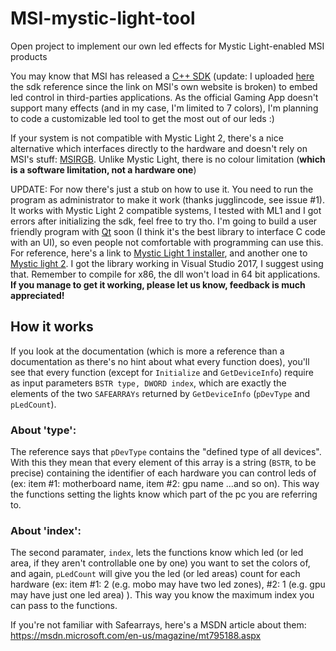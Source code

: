 # MSI-mystic-light-tool

Open project to implement our own led effects for Mystic Light-enabled MSI products

You may know that MSI has released a [C++ SDK](https://msi.com/Landing/mystic-light-motherboard#extension) (update: I uploaded  [here](https://github.com/SimoDax/MSI-mystic-light-tool/blob/master/Mystic_Light_Software_Development_Kit.pdf) the sdk reference since the link on MSI's own website is broken) to embed led control in third-parties applications. As the official Gaming App doesn't support many effects (and in my case, I'm limited to 7 colors), I'm planning to code a customizable led tool to get the most out of our leds :)

If your system is not compatible with Mystic Light 2, there's a nice alternative which interfaces directly to the hardware and doesn't rely on MSI's stuff: [MSIRGB](https://github.com/ixjf/MSIRGB). Unlike Mystic Light, there is no colour limitation (**which is a software limitation, not a hardware one**)

UPDATE: For now there's just a stub on how to use it. You need to run the program as administrator to make it work (thanks jugglincode, see issue #1). It works with Mystic Light 2 compatible systems, I tested with ML1 and I got errors after initializing the sdk, feel free to try tho.
I'm going to build a user friendly program with [Qt](http://qt.io) soon (I think it's the best library to interface C code with an UI), so even people not comfortable with programming can use this.
For reference, here's a link to [Mystic Light 1 installer](http://download.msi.com/uti_exe/Mystic_Light.zip), and another one to [Mystic light 2](http://download.msi.com/uti_exe/Mystic_Light_2.zip). 
I got the library working in Visual Studio 2017, I suggest using that. Remember to compile for x86, the dll won't load in 64 bit applications.
**If you manage to get it working, please let us know, feedback is much appreciated!**


## How it works

If you look at the documentation (which is more a reference than a documentation as there's no hint about what every function does), you'll see that every function (except for `Initialize` and `GetDeviceInfo`) require as input parameters `BSTR type, DWORD index`, which are exactly the elements of the two `SAFEARRAYs` returned by `GetDeviceInfo` (`pDevType` and `pLedCount`).
### About 'type':
The reference says that `pDevType` contains the "defined type of all devices". With this they mean that every element of this array is a string (`BSTR`, to be precise) containing the identifier of each hardware you can control leds of (ex: item #1: motherboard name, item #2: gpu name ...and so on). This way the functions setting the lights know which part of the pc you are referring to.
### About 'index':
The second paramater, `index`, lets the functions know which led (or led area, if they aren't controllable one by one) you want to set the colors of, and again, `pLedCount` will give you the led (or led areas) count for each hardware (ex: item #1: 2 (e.g. mobo may have two led zones), #2: 1 (e.g. gpu may have just one led area) ). This way you know the maximum index you can pass to the functions.


If you're not familiar with Safearrays, here's a MSDN article about them: https://msdn.microsoft.com/en-us/magazine/mt795188.aspx

